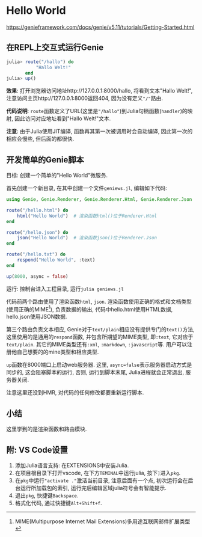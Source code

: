 # Hello World

https://genieframework.com/docs/genie/v5.11/tutorials/Getting-Started.html

## 在REPL上交互式运行Genie

```julia
julia> route("/hallo") do
           "Hallo Welt!"
       end
julia> up()
```

**效果**: 打开浏览器访问地址http://127.0.0.1:8000/hallo, 将看到文本"Hallo Welt!", 注意访问主页http://127.0.0.1:8000返回404, 因为没有定义`"/"`路由.

**代码说明**: `route`函数定义了URL(这里是`"/hallo"`)到Julia句柄函数(`handler`)的映射, 因此访问对应地址看到"Hallo Welt!"文本.

**注意**: 由于Julia使用JIT编译, 函数再其第一次被调用时会自动编译, 因此第一次的相应会慢些, 但后面的都很快.

## 开发简单的Genie脚本

目标: 创建一个简单的"Hello World"微服务.

首先创建一个新目录, 在其中创建一个文件`geniews.jl`, 编辑如下代码:

```julia
using Genie, Genie.Renderer, Genie.Renderer.Html, Genie.Renderer.Json

route("/hello.html") do
    html("Hello World")  # 渲染函数html()位于Renderer.Html
end

route("/hello.json") do
    json("Hello World")  # 渲染函数json()位于Renderer.Json
end

route("/hello.txt") do
    respond("Hello World", :text)
end

up(8000, async = false)
```

运行: 控制台进入工程目录, 运行`julia geniews.jl`

代码前两个路由使用了渲染函数`html`, `json`.  渲染函数使用正确的格式和文档类型(使用正确的MIME[^1]), 负责数据的输出, 代码中hello.html使用HTML数据, hello.json使用JSON数据.

第三个路由负责文本相应, Genie对于`text/plain`相应没有提供专门的`text()`方法, 这里使用的是通用的`respond`函数, 并包含所期望的MIME类型, 即`:text`, 它对应于`text/plain`. 其它的MIME类型还有`:xml`, `:markdown`, `:javascript`等. 用户可以注册他自己想要的的mine类型和相应类型.

`up`函数在8000端口上启动web服务器. 这里, `async=false`表示服务器启动方式是同步的, 这会阻塞脚本的运行, 否则, 运行到脚本末尾, Julia进程就会正常退出, 服务器关闭.

注意这里还没到HMR, 对代码的任何修改都要重新运行脚本.

[^1]: MIME(Multipurpose Internet Mail Extensions)多用途互联网邮件扩展类型

## 小结

这里学到的是渲染函数和路由模块.

## 附: VS Code设置

1. 添加Julia语言支持: 在EXTENSIONS中安装Julia.
2. 在项目根目录下打开vscode, 在下方`TEMINAL`中运行julia, 按下`]`进入`pkg`.
3. 在`pkg`中运行`"activate ."`激活当前目录, 注意后面有一个点, 初次运行会在后台运行所加载包的索引, 运行完后编辑区域julia符号会有智能提示.
4. 退出`pkg`, 快捷键`Backspace`.
5. 格式化代码, 通过快捷键`Alt+Shift+f`.



























